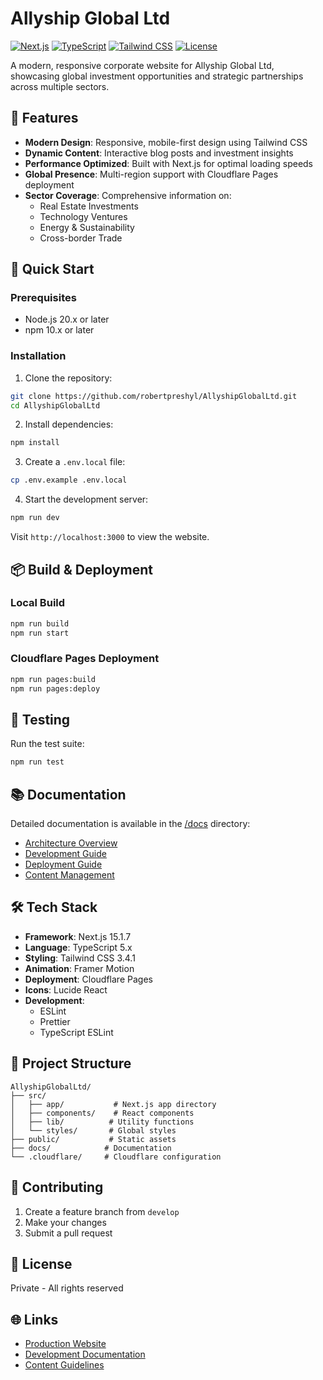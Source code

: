 # Allyship Global Ltd

[![Next.js](https://img.shields.io/badge/Next.js-15.1.7-black)](https://nextjs.org/)
[![TypeScript](https://img.shields.io/badge/TypeScript-5.0-blue)](https://www.typescriptlang.org/)
[![Tailwind CSS](https://img.shields.io/badge/Tailwind-3.4.1-38B2AC)](https://tailwindcss.com/)
[![License](https://img.shields.io/badge/License-Private-red)]()

A modern, responsive corporate website for Allyship Global Ltd, showcasing global investment opportunities and strategic partnerships across multiple sectors.

## 🌟 Features

- **Modern Design**: Responsive, mobile-first design using Tailwind CSS
- **Dynamic Content**: Interactive blog posts and investment insights
- **Performance Optimized**: Built with Next.js for optimal loading speeds
- **Global Presence**: Multi-region support with Cloudflare Pages deployment
- **Sector Coverage**: Comprehensive information on:
  - Real Estate Investments
  - Technology Ventures
  - Energy & Sustainability
  - Cross-border Trade

## 🚀 Quick Start

### Prerequisites

- Node.js 20.x or later
- npm 10.x or later

### Installation

1. Clone the repository:
```bash
git clone https://github.com/robertpreshyl/AllyshipGlobalLtd.git
cd AllyshipGlobalLtd
```

2. Install dependencies:
```bash
npm install
```

3. Create a `.env.local` file:
```bash
cp .env.example .env.local
```

4. Start the development server:
```bash
npm run dev
```

Visit `http://localhost:3000` to view the website.

## 📦 Build & Deployment

### Local Build
```bash
npm run build
npm run start
```

### Cloudflare Pages Deployment
```bash
npm run pages:build
npm run pages:deploy
```

## 🧪 Testing

Run the test suite:
```bash
npm run test
```

## 📚 Documentation

Detailed documentation is available in the [/docs](/docs) directory:

- [Architecture Overview](/docs/ARCHITECTURE.md)
- [Development Guide](/docs/DEVELOPMENT.md)
- [Deployment Guide](/docs/DEPLOYMENT.md)
- [Content Management](/docs/CONTENT.md)

## 🛠️ Tech Stack

- **Framework**: Next.js 15.1.7
- **Language**: TypeScript 5.x
- **Styling**: Tailwind CSS 3.4.1
- **Animation**: Framer Motion
- **Deployment**: Cloudflare Pages
- **Icons**: Lucide React
- **Development**:
  - ESLint
  - Prettier
  - TypeScript ESLint

## 📝 Project Structure

```
AllyshipGlobalLtd/
├── src/
│   ├── app/           # Next.js app directory
│   ├── components/    # React components
│   ├── lib/          # Utility functions
│   └── styles/       # Global styles
├── public/           # Static assets
├── docs/            # Documentation
└── .cloudflare/     # Cloudflare configuration
```

## 🤝 Contributing

1. Create a feature branch from `develop`
2. Make your changes
3. Submit a pull request

## 📄 License

Private - All rights reserved

## 🌐 Links

- [Production Website](https://allyshipglobal.com)
- [Development Documentation](/docs)
- [Content Guidelines](/docs/CONTENT.md)
